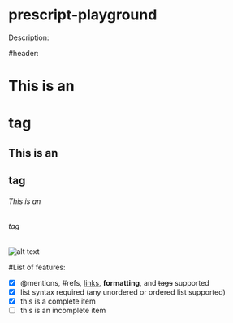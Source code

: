 # prescript-playground
Description:

#header:
# This is an <h1> tag
## This is an <h2> tag
###### This is an <h6> tag

![alt text](Screenshots/hone.JPG "this is what the page should look like")



#List of features:

- [x] @mentions, #refs, [links](), **formatting**, and <del>tags</del> supported
- [x] list syntax required (any unordered or ordered list supported)
- [x] this is a complete item
- [ ] this is an incomplete item
